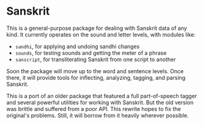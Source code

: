 Sanskrit
========

This is a general-purpose package for dealing with Sanskrit data of any kind.
It currently operates on the sound and letter levels, with modules like:

- `sandhi`, for applying and undoing sandhi changes
- `sounds`, for testing sounds and getting the meter of a phrase
- `sanscript`, for transliterating Sanskrit from one script to another

Soon the package will move up to the word and sentence levels. Once there, it
will provide tools for inflecting, analyzing, tagging, and parsing Sanskrit.

This is a port of an older package that featured a full part-of-speech tagger
and several powerful utilities for working with Sanskrit. But the old version
was brittle and suffered from a poor API. This rewrite hopes to fix the
original's problems. Still, it will borrow from it heavily wherever possible.
